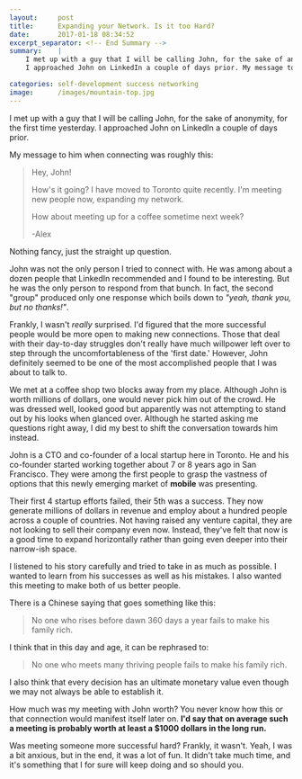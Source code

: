 ```yaml
---
layout:     post
title:      Expanding your Network. Is it too Hard?
date:       2017-01-18 08:34:52
excerpt_separator: <!-- End Summary -->
summary:    |
    I met up with a guy that I will be calling John, for the sake of anonymity, for the first time yesterday.
    I approached John on LinkedIn a couple of days prior. My message to him when connecting was roughly this...

categories: self-development success networking
image:      /images/mountain-top.jpg
---
```


I met up with a guy that I will be calling John, for the sake of anonymity, for the first time yesterday.
I approached John on LinkedIn a couple of days prior.

My message to him when connecting was roughly this:

<!-- End Summary -->

>
>Hey, John!
>
>How's it going?
>I have moved to Toronto quite recently. I'm meeting new people now, expanding my network.
>
>How about meeting up for a coffee sometime next week?
>
>-Alex

Nothing fancy, just the straight up question.

John was not the only person I tried to connect with.
He was among about a dozen people that LinkedIn recommended and I found to be interesting.
But he was the only person to respond from that bunch.
In fact, the second "group" produced only one response which boils down to *"yeah, thank you, but no thanks!"*.

Frankly, I wasn't *really* surprised.
I'd figured that the more successful people would be more open to making new connections.
Those that deal with their day-to-day struggles
don't really have much willpower left over to step through the uncomfortableness of the 'first date.'
However, John definitely seemed to be one of the most accomplished people that I was about to talk to.

We met at a coffee shop two blocks away from my place.
Although John is worth millions of dollars, one would never pick him out of the crowd.
He was dressed well, looked good but apparently was not attempting to stand out by his looks when glanced over.
Although he started asking me questions right away, I did my best to shift the conversation towards him instead.

John is a CTO and co-founder of a local startup here in Toronto.
He and his co-founder started working together about 7 or 8 years ago in San Francisco.
They were among the first people to grasp the vastness of options
that this newly emerging market of **mobile** was presenting.

Their first 4 startup efforts failed, their 5th was a success.
They now generate millions of dollars in revenue and employ about a hundred people across a couple of countries.
Not having raised any venture capital, they are not looking to sell their company even now.
Instead, they've felt that now is a good time to expand horizontally
rather than going even deeper into their narrow-ish space.

I listened to his story carefully and tried to take in as much as possible.
I wanted to learn from his successes as well as his mistakes.
I also wanted this meeting to make both of us better people.

There is a Chinese saying that goes something like this:

>No one who rises before dawn 360 days a year fails to make his family rich.

I think that in this day and age, it can be rephrased to:

>No one who meets many thriving people fails to make his family rich.

I also think that every decision has an ultimate monetary value even though we may not always be able to establish it.

How much was my meeting with John worth?
You never know how this or that connection would manifest itself later on.
**I'd say that on average such a meeting is probably worth at least a $1000 dollars in the long run.**

Was meeting someone more successful hard? Frankly, it wasn't.
Yeah, I was a bit anxious, but in the end, it was a lot of fun.
It didn't take much time, and it's something that I for sure will keep doing and so should you.
